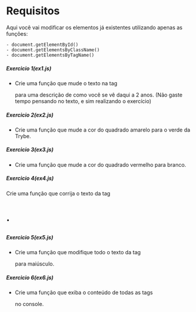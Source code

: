 # Requisitos

Aqui você vai modificar os elementos já existentes utilizando apenas as funções:

    - document.getElementById()
    - document.getElementsByClassName()
    - document.getElementsByTagName()
    
##### Exercicio 1(ex1.js)

* Crie uma função que mude o texto na tag <p> para uma descrição de como você se vê daqui a 2 anos.
(Não gaste tempo pensando no texto, e sim realizando o exercício)

##### Exercicio 2(ex2.js)

* Crie uma função que mude a cor do quadrado amarelo para o verde da Trybe.

##### Exercicio 3(ex3.js)

* Crie uma função que mude a cor do quadrado vermelho para branco.
 
##### Exercicio 4(ex4.js)

Crie uma função que corrija o texto da tag <h1>.

##### Exercicio 5(ex5.js)

* Crie uma função que modifique todo o texto da tag <p> para maiúsculo.

##### Exercicio 6(ex6.js)

* Crie uma função que exiba o conteúdo de todas as tags <p> no console.
